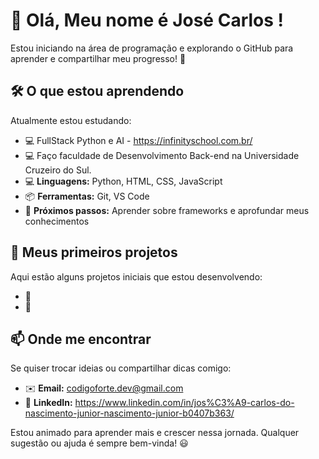 # 👋 Olá, Meu nome é José Carlos !

Estou iniciando na área de programação e explorando o GitHub para aprender e compartilhar meu progresso! 🚀

## 🛠️ O que estou aprendendo
Atualmente estou estudando:
- 💻 FullStack Python e AI - https://infinityschool.com.br/
- 💻 Faço faculdade de Desenvolvimento Back-end na Universidade Cruzeiro do Sul.
- 💻 **Linguagens:** Python, HTML, CSS, JavaScript
- 📦 **Ferramentas:** Git, VS Code
- 📖 **Próximos passos:** Aprender sobre frameworks e aprofundar meus conhecimentos

## 📂 Meus primeiros projetos
Aqui estão alguns projetos iniciais que estou desenvolvendo:
- 🔹 
- 🔹 

## 📫 Onde me encontrar
Se quiser trocar ideias ou compartilhar dicas comigo:
- ✉️ **Email:** codigoforte.dev@gmail.com
- 🔗 **LinkedIn:** https://www.linkedin.com/in/jos%C3%A9-carlos-do-nascimento-junior-nascimento-junior-b0407b363/

Estou animado para aprender mais e crescer nessa jornada. Qualquer sugestão ou ajuda é sempre bem-vinda! 😃
